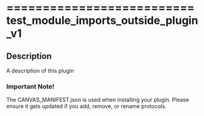 ==========================
test_module_imports_outside_plugin_v1
==========================

## Description

A description of this plugin

### Important Note!

The CANVAS_MANIFEST.json is used when installing your plugin. Please ensure it
gets updated if you add, remove, or rename protocols.
